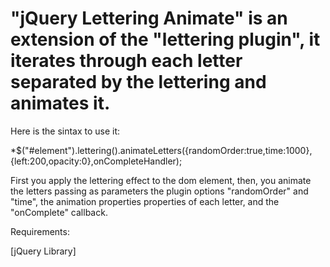 "jQuery Lettering Animate" is an extension of the "lettering plugin", it iterates through each letter separated by the lettering and animates it.
====================
		
Here is the sintax to use it:
			
*$("#element").lettering().animateLetters({randomOrder:true,time:1000},{left:200,opacity:0},onCompleteHandler);
			
First you apply the lettering effect to the dom element, then, you animate the letters passing as parameters the plugin options "randomOrder" and "time", the animation properties properties of each letter, and the "onComplete" callback.
		
Requirements:

[jQuery Library]
		
[1]: http://docs.jquery.com/Downloading_jQuery "jQuery Library"
[2]: http://daverupert.com/2010/09/lettering-js/ "Lettering Plugin"
[3]: http://www.giuliandrimba.com/labs/lettering-animate/ "Lettering Animate Plugin"
			
[4]: http://www.giuliandrimba.com/labs/lettering-animate/ "See the examples"